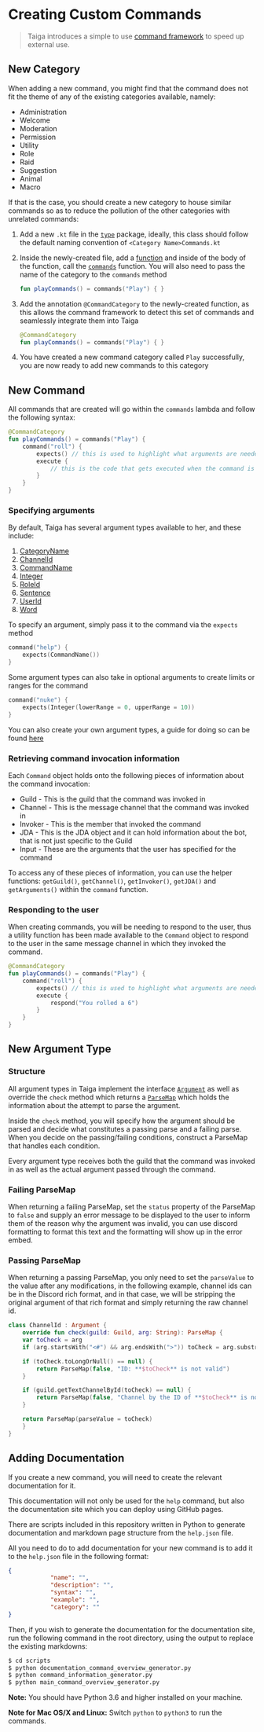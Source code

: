 # Creating Custom Commands
> Taiga introduces a simple to use [command framework](https://github.com/woojiahao/Taiga/tree/master/src/main/kotlin/me/chill/commands/framework) 
to speed up external use.

## New Category
When adding a new command, you might find that the command does not fit the theme of any of the existing categories 
available, namely:

* Administration
* Welcome
* Moderation
* Permission
* Utility
* Role
* Raid
* Suggestion
* Animal
* Macro

If that is the case, you should create a new category to house similar commands so as to reduce the pollution of the 
other categories with unrelated commands:

1. Add a new `.kt` file in the [`type`](https://github.com/woojiahao/Taiga/tree/master/src/main/kotlin/me/chill/commands/type) 
package, ideally, this class should follow the default naming convention of `<Category Name>Commands.kt`
2. Inside the newly-created file, add a [function](https://kotlinlang.org/api/latest/jvm/stdlib/kotlin/-function.html) 
and inside of the body of the function, 
call the [`commands`](https://github.com/woojiahao/Taiga/blob/master/src/main/kotlin/me/chill/commands/framework/CommandContainer.kt#L33) 
function. You will also need to pass the name of the category to the `commands` method

    ```kotlin
    fun playCommands() = commands("Play") { }
    ```
3. Add the annotation `@CommandCategory` to the newly-created function, as this allows the command framework to detect 
this set of commands and seamlessly integrate them into Taiga

    ```kotlin
    @CommandCategory
    fun playCommands() = commands("Play") { }
    ```
4. You have created a new command category called `Play` successfully, you are now ready to add new commands to this 
category

## New Command
All commands that are created will go within the `commands` lambda and follow the following syntax:
```kotlin
@CommandCategory
fun playCommands() = commands("Play") { 
    command("roll") {
        expects() // this is used to highlight what arguments are needed for the command to work
        execute {
            // this is the code that gets executed when the command is invoked
        }
    }
}
```

### Specifying arguments
By default, Taiga has several argument types available to her, and these include:

1. [CategoryName](https://github.com/woojiahao/Taiga/blob/master/src/main/kotlin/me/chill/arguments/types/CategoryName.kt)
2. [ChannelId](https://github.com/woojiahao/Taiga/blob/master/src/main/kotlin/me/chill/arguments/types/ChannelId.kt)
3. [CommandName](https://github.com/woojiahao/Taiga/blob/master/src/main/kotlin/me/chill/arguments/types/CommandName.kt)
4. [Integer](https://github.com/woojiahao/Taiga/blob/master/src/main/kotlin/me/chill/arguments/types/Integer.kt)
5. [RoleId](https://github.com/woojiahao/Taiga/blob/master/src/main/kotlin/me/chill/arguments/types/RoleId.kt)
6. [Sentence](https://github.com/woojiahao/Taiga/blob/master/src/main/kotlin/me/chill/arguments/types/Sentence.kt)
7. [UserId](https://github.com/woojiahao/Taiga/blob/master/src/main/kotlin/me/chill/arguments/types/UserId.kt)
8. [Word](https://github.com/woojiahao/Taiga/blob/master/src/main/kotlin/me/chill/arguments/types/Word.kt)

To specify an argument, simply pass it to the command via the `expects` method
```kotlin
command("help") {
    expects(CommandName())
}
```

Some argument types can also take in optional arguments to create limits or ranges for the command
```kotlin
command("nuke") {
    expects(Integer(lowerRange = 0, upperRange = 10))
}
```

You can also create your own argument types, a guide for doing so can be found [here](https://github.com/woojiahao/Taiga/wiki/Adding-new-commands#adding-a-new-argument-type)

### Retrieving command invocation information
Each `Command` object holds onto the following pieces of information about the command invocation:

* Guild - This is the guild that the command was invoked in 
* Channel - This is the message channel that the command was invoked in
* Invoker - This is the member that invoked the command
* JDA - This is the JDA object and it can hold information about the bot, that is not just specific to the Guild
* Input - These are the arguments that the user has specified for the command

To access any of these pieces of information, you can use the helper functions: `getGuild()`, `getChannel()`, 
`getInvoker()`, `getJDA()` and `getArguments()` within the `command` function.

### Responding to the user
When creating commands, you will be needing to respond to the user, thus a utility function has been made available to 
the `Command` object to respond to the user in the same message channel in which they invoked the command.

```kotlin
@CommandCategory
fun playCommands() = commands("Play") { 
    command("roll") {
        expects() // this is used to highlight what arguments are needed for the command to work
        execute {
            respond("You rolled a 6")
        }
    }
}
```
## New Argument Type
### Structure
All argument types in Taiga implement the interface 
[`Argument`](https://github.com/woojiahao/Taiga/blob/master/src/main/kotlin/me/chill/arguments/Argument.kt) as well as 
override the `check` method which returns a [`ParseMap`](https://github.com/woojiahao/Taiga/blob/master/src/main/kotlin/me/chill/arguments/ParseMap.kt) which holds the information about the attempt to parse the argument.

Inside the `check` method, you will specify how the argument should be parsed and decide what constitutes a passing 
parse and a failing parse. When you decide on the passing/failing conditions, construct a ParseMap that handles each 
condition.

Every argument type receives both the guild that the command was invoked in as well as the actual argument passed 
through the command.

### Failing ParseMap
When returning a failing ParseMap, set the `status` property of the ParseMap to `false` and supply an error message to 
be displayed to the user to inform them of the reason why the argument was invalid, you can use discord formatting to 
format this text and the formatting will show up in the error embed.

### Passing ParseMap
When returning a passing ParseMap, you only need to set the `parseValue` to the value after any modifications, in the 
following example, channel ids can be in the Discord rich format, and in that case, we will be stripping the original 
argument of that rich format and simply returning the raw channel id.

```kotlin
class ChannelId : Argument {
    override fun check(guild: Guild, arg: String): ParseMap {
	var toCheck = arg
	if (arg.startsWith("<#") && arg.endsWith(">")) toCheck = arg.substring(2, arg.length - 1)

	if (toCheck.toLongOrNull() == null) {
		return ParseMap(false, "ID: **$toCheck** is not valid")
	}

	if (guild.getTextChannelById(toCheck) == null) {
		return ParseMap(false, "Channel by the ID of **$toCheck** is not found")
	}

	return ParseMap(parseValue = toCheck)
    }
}
```

## Adding Documentation
If you create a new command, you will need to create the relevant documentation for it. 

This documentation will not only be used for the `help` command, but also the documentation site which you can deploy
using GitHub pages.

There are scripts included in this repository written in Python to generate documentation and markdown page structure 
from the `help.json` file. 

All you need to do to add documentation for your new command is to add it to the `help.json` file in the following 
format:

```json
{
			"name": "",
			"description": "",
			"syntax": "",
			"example": "",
			"category": ""
}
```

Then, if you wish to generate the documentation for the documentation site, run the following command in the root 
directory, using the output to replace the existing markdowns:
```bash 
$ cd scripts
$ python documentation_command_overview_generator.py
$ python command_information_generator.py
$ python main_command_overview_generator.py
```

**Note:** You should have Python 3.6 and higher installed on your machine.

**Note for Mac OS/X and Linux:** Switch `python` to `python3` to run the commands.
